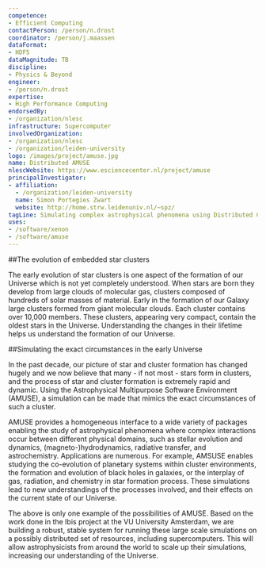 ```yaml
---
competence:
- Efficient Computing
contactPerson: /person/n.drost
coordinator: /person/j.maassen
dataFormat:
- HDF5
dataMagnitude: TB
discipline:
- Physics & Beyond
engineer:
- /person/n.drost
expertise:
- High Performance Computing
endorsedBy:
- /organization/nlesc
infrastructure: Supercomputer
involvedOrganization:
- /organization/nlesc
- /organization/leiden-university
logo: /images/project/amuse.jpg
name: Distributed AMUSE
nlescWebsite: https://www.esciencecenter.nl/project/amuse
principalInvestigator:
- affiliation:
  - /organization/leiden-university
  name: Simon Portegies Zwart
  website: http://home.strw.leidenuniv.nl/~spz/
tagLine: Simulating complex astrophysical phenomena using Distributed Computing.
uses:
- /software/xenon
- /software/amuse
---
```

##The evolution of embedded star clusters

The early evolution of star clusters is one aspect of the formation of our Universe which is not yet completely understood. When stars are born they develop from large clouds of molecular gas, clusters composed of hundreds of solar masses of material. Early in the formation of our Galaxy large clusters formed from giant molecular clouds. Each cluster contains over 10,000 members. These clusters, appearing very compact, contain the oldest stars in the Universe. Understanding the changes in their lifetime helps us understand the formation of our Universe.

##Simulating the exact circumstances in the early Universe

In the past decade, our picture of star and cluster formation has changed hugely and we now believe that many - if not most - stars form in clusters, and the process of star and cluster formation is extremely rapid and dynamic. Using the Astrophysical Multipurpose Software Environment (AMUSE), a simulation can be made that mimics the exact circumstances of such a cluster.

AMUSE provides a homogeneous interface to a wide variety of packages enabling the study of astrophysical phenomena where complex interactions occur between different physical domains, such as stellar evolution and dynamics, (magneto-)hydrodynamics, radiative transfer, and astrochemistry. Applications are numerous. For example, AMSUSE enables studying the co-evolution of planetary systems within cluster environments, the formation and evolution of black holes in galaxies, or the interplay of gas, radiation, and chemistry in star formation process. These simulations lead to new understandings of the processes involved, and their effects on the current state of our Universe.

The above is only one example of the possibilities of AMUSE. Based on the work done in the Ibis project at the VU University Amsterdam, we are building a robust, stable system for running these large scale simulations on a possibly distributed set of resources, including supercomputers. This will allow astrophysicists from around the world to scale up their simulations, increasing our understanding of the Universe.
